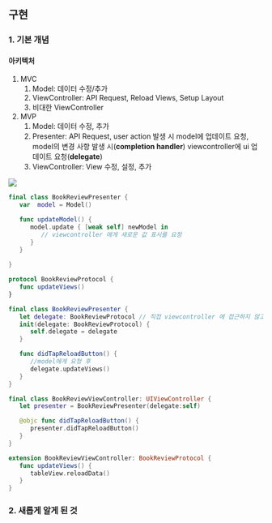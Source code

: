 # 

## 구현

### 1. 기본 개념

#### 아키텍처

1. MVC
   1. Model: 데이터 수정/추가
   2. ViewController: API Request, Reload Views, Setup Layout
   3. 비대한 ViewController 
2. MVP
   1. Model: 데이터 수정, 추가
   2. Presenter: API Request, user action 발생 시 model에 업데이트 요청, model의 변경 사항 발생 시(**completion handler**) viewcontroller에 ui 업데이트 요청(**delegate**)
   3. ViewController: View 수정, 설정, 추가


<img src="https://i.stack.imgur.com/nlBh0.png">


```swift
final class BookReviewPresenter {
   var  model = Model()

   func updateModel() {
      model.update { [weak self] newModel in
         // viewcontroller 에게 새로운 값 표시를 요청
      }
   }
   
}

protocol BookReviewProtocol {
   func updateViews()
}

final class BookReviewPresenter {
   let delegate: BookReviewProtocol // 직접 viewcontroller 에 접근하지 않고 (캡슐화) protocol이 가진 내용만 알고 있음
   init(delegate: BookReviewProtocol) {
      self.delegate = delegate
   }

   func didTapReloadButton() {
      //model에게 요청 후
      delegate.updateViews()
   }
}

final class BookReviewViewController: UIViewController {
   let presenter = BookReviewPresenter(delegate:self)

   @objc func didTapReloadButton() {
      presenter.didTapReloadButton()
   }
}

extension BookReviewViewController: BookReviewProtocol {
   func updateViews() {
      tableView.reloadData()
   }
}
```

### 2. 새롭게 알게 된 것
